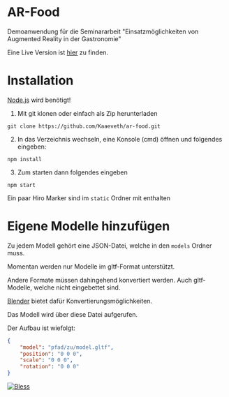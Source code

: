 # AR-Food
Demoanwendung für die Seminararbeit "Einsatzmöglichkeiten von Augmented Reality in der Gastronomie"

Eine Live Version ist [hier](https://bofloos.de/ar-food/about) zu finden.

# Installation

[Node.js](https://nodejs.org/en/download/) wird benötigt!

1. Mit git klonen oder einfach als Zip herunterladen

`git clone https://github.com/Kaaeveth/ar-food.git`

2. In das Verzeichnis wechseln, eine Konsole (cmd) öffnen und folgendes eingeben:

`npm install`

3. Zum starten dann folgendes eingeben

`npm start`

Ein paar Hiro Marker sind im `static` Ordner mit enthalten

# Eigene Modelle hinzufügen

Zu jedem Modell gehört eine JSON-Datei, welche in den `models` Ordner muss.

Momentan werden nur Modelle im gltf-Format unterstützt.

Andere Formate müssen dahingehend konvertiert werden. Auch gltf-Modelle, welche nicht eingebettet sind.

[Blender](https://www.blender.org) bietet dafür Konvertierungsmöglichkeiten.

Das Modell wird über diese Datei aufgerufen.

Der Aufbau ist wiefolgt:

```json
{
    "model": "pfad/zu/model.gltf",
    "position": "0 0 0",
    "scale": "0 0 0",
    "rotation": "0 0 0"
}
```

[![Bless](https://cdn.rawgit.com/LunaGao/BlessYourCodeTag/master/tags/alpaca.svg)](http://lunagao.github.io/BlessYourCodeTag/)
